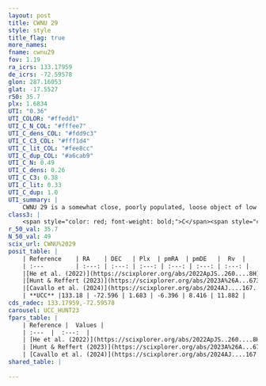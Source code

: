 ```yaml
---
layout: post
title: CWNU 29
style: style
title_flag: true
more_names: 
fname: cwnu29
fov: 1.19
ra_icrs: 133.17959
de_icrs: -72.59578
glon: 287.16053
glat: -17.5527
r50: 35.7
plx: 1.6834
UTI: "0.36"
UTI_COLOR: "#ffedd1"
UTI_C_N_COL: "#fffee7"
UTI_C_dens_COL: "#fdd9c3"
UTI_C_C3_COL: "#fff1d4"
UTI_C_lit_COL: "#fee8cc"
UTI_C_dup_COL: "#a6cab9"
UTI_C_N: 0.49
UTI_C_dens: 0.26
UTI_C_C3: 0.38
UTI_C_lit: 0.33
UTI_C_dup: 1.0
UTI_summary: |
    CWNU 29 is a somewhat close, poorly populated, loose object of low C3 quality. It was recently reported in the literature.
class3: |
    <span style="color: red; font-weight: bold;">C</span><span style="color: #FFC300; font-weight: bold;">B</span>
r_50_val: 35.7
N_50_val: 49
scix_url: CWNU%2029
posit_table: |
    | Reference    | RA    | DEC   | Plx  | pmRA  | pmDE   |  Rv  |
    | :---         | :---: | :---: | :---: | :---: | :---: | :---: |
    |[He et al. (2022)](https://scixplorer.org/abs/2022ApJS..260....8H) | 132.687 | -72.625 | 1.68 | -6.32 | 8.42 | 11.2 |
    |[Hunt & Reffert (2023)](https://scixplorer.org/abs/2023A%26A...673A.114H) | 133.36 | -72.485 | 1.718 | -6.336 | 8.482 | 2.565 |
    |[Cavallo et al. (2024)](https://scixplorer.org/abs/2024AJ....167...12C) | 133.352 | -72.699 | 1.723 | -- | -- | -- |
    | **UCC** |133.18 | -72.596 | 1.683 | -6.396 | 8.416 | 11.882 | 
cds_radec: 133.17959,-72.59578
carousel: UCC_HUNT23
fpars_table: |
    | Reference |  Values |
    | :---  |  :---:  |
    | [He et al. (2022)](https://scixplorer.org/abs/2022ApJS..260....8H) | `AG=0.05, m-M=8.85, logAge=9.0, Z=0.026` |
    | [Hunt & Reffert (2023)](https://scixplorer.org/abs/2023A%26A...673A.114H) | `AV50=0.219, diffAV50=0.328, MOD50=8.739, logAge50=8.085` |
    | [Cavallo et al. (2024)](https://scixplorer.org/abs/2024AJ....167...12C) | `AV50=0.49, dMod50=8.75, logAge50=7.71, [Fe/H]50=0.12` |
shared_table: |
    
---
```

